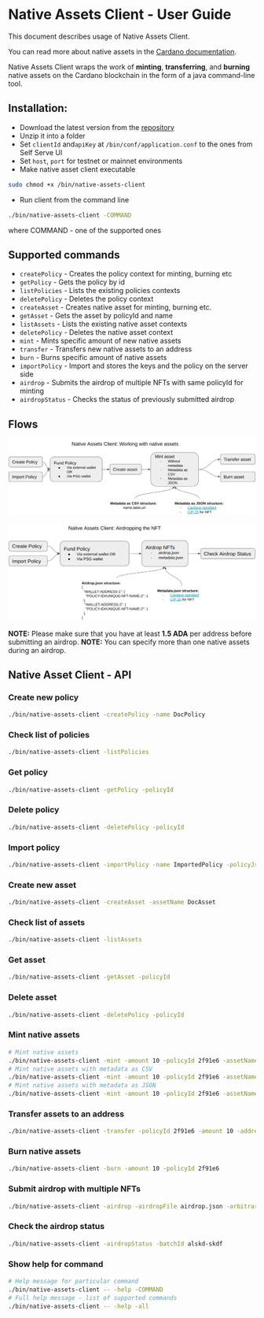 # Native Assets Client - User Guide

This document describes usage of Native Assets Client.  

You can read more about native assets in the [Cardano documentation](https://docs.cardano.org/native-tokens/learn).

Native Assets Client wraps the work of **minting**, **transferring**, and **burning** native assets 
on the Cardano blockchain in the form of a java command-line tool.

## Installation:
- Download the latest version from the [repository](https://psg-releases.s3.us-east-2.amazonaws.com/native-assets-client-0.3.12.zip)
- Unzip it into a folder
- Set `clientId` and`apiKey` at `/bin/conf/application.conf` to the ones from Self Serve UI
- Set `host`, `port` for testnet or mainnet environments
- Make native asset client executable
```bash
sudo chmod +x /bin/native-assets-client
```
- Run client from the command line
```bash
./bin/native-assets-client -COMMAND
```
where COMMAND - one of the supported ones

## Supported commands
- `createPolicy` - Creates the policy context for minting, burning etc
- `getPolicy` - Gets the policy by id
- `listPolicies` - Lists the existing policies contexts
- `deletePolicy` - Deletes the policy context
- `createAsset` - Creates native asset for minting, burning etc.
- `getAsset` - Gets the asset by policyId and name
- `listAssets` - Lists the existing native asset contexts
- `deletePolicy` - Deletes the native asset context
- `mint` - Mints specific amount of new native assets
- `transfer` - Transfers new native assets to an address
- `burn` - Burns specific amount of native assets
- `importPolicy` - Import and stores the keys and the policy on the server side
- `airdrop` - Submits the airdrop of multiple NFTs with same policyId for minting
- `airdropStatus` - Checks the status of previously submitted airdrop

## Flows

![Native Assets Base Flow](./pictures/nativeassetsflow.png)  


![Airdrop NFT Flow](./pictures/airdropflow.png)

**NOTE:** Please make sure that you have at least **1.5 ADA** per address before submitting an airdrop.
**NOTE:** You can specify more than one native assets during an airdrop.

## Native Asset Client - API

### Create new policy
```bash
./bin/native-assets-client -createPolicy -name DocPolicy
```

### Check list of policies
```bash
./bin/native-assets-client -listPolicies
```

### Get policy
```bash
./bin/native-assets-client -getPolicy -policyId
```

### Delete policy
```bash
./bin/native-assets-client -deletePolicy -policyId
```

### Import policy
```bash
./bin/native-assets-client -importPolicy -name ImportedPolicy -policyJson policy.json -policySigningKey policy.skey -policyVerKeyFile policy.vkey
```

### Create new asset
```bash
./bin/native-assets-client -createAsset -assetName DocAsset
```

### Check list of assets
```bash
./bin/native-assets-client -listAssets
```

### Get asset
```bash
./bin/native-assets-client -getAsset -policyId
```

### Delete asset
```bash
./bin/native-assets-client -deletePolicy -policyId
```

### Mint native assets
```bash
# Mint native assets
./bin/native-assets-client -mint -amount 10 -policyId 2f91e6 -assetName DocAsset
# Mint native assets with metadata as CSV
./bin/native-assets-client -mint -amount 10 -policyId 2f91e6 -assetName DocAsset -metadata metadata.csv
# Mint native assets with metadata as JSON
./bin/native-assets-client -mint -amount 10 -policyId 2f91e6 -assetName DocAsset -arbitraryMetadata metadata.json
```

### Transfer assets to an address
```bash
./bin/native-assets-client -transfer -policyId 2f91e6 -amount 10 -address addr_test1vzpvvs
```

### Burn native assets
```bash
./bin/native-assets-client -burn -amount 10 -policyId 2f91e6
```

### Submit airdrop with multiple NFTs
```bash
./bin/native-assets-client -airdrop -airdropFile airdrop.json -arbitraryMetadata metadata.json
```

### Check the airdrop status
```bash
./bin/native-assets-client -airdropStatus -batchId alskd-skdf
```

### Show help for command
```bash
# Help message for particular command
./bin/native-assets-client -- -help -COMMAND
# Full help message - list of supported commands
./bin/native-assets-client -- -help -all
```


